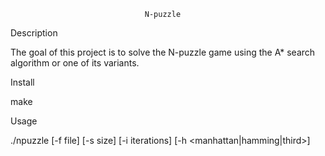 
                                  N-puzzle

  Description

The goal of this project is to solve the N-puzzle game using the A*
search algorithm or one of its variants.

  Install

make

  Usage

./npuzzle [-f file] [-s size] [-i iterations] [-h <manhattan|hamming|third>]
